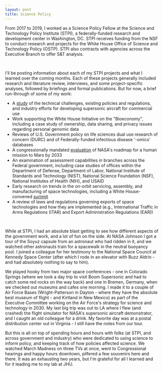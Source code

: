 ```yaml
---
layout: post
title: Science Policy
---
```


From 2017 to 2019, I worked as a Science Policy Fellow at the Science and Technology Policy Institute (STPI), a federally-funded research and development center in Washington, DC. STPI receives funding from the NSF to conduct research and projects for the White House Office of Science and Technology Policy (OSTP). STPI also contracts with agencies across the Executive Branch to offer S&T analysis. 

<br />

I'll be posting information about each of my STPI projects and what I learned over the coming months. Each of these projects generally included research and literature review, interviews, and some project-specific analyses, followed by briefings and formal publications. But for now, a brief run-through of some of my work: 
- A [study](https://www.ida.org/-/media/feature/publications/c/co/commercial-development-of-civilian-supersonic-aircraft/d-10845.ashx) of the technical challenges, existing policies and regulations, and industry efforts for developing supersonic aircraft for commercial use
- Work supporting the White House Initiative on the "Bioeconomy", including a case study of ownership, data sharing, and privacy issues regarding personal genomic data
- Reviews of U.S. Government policy on life sciences dual use research of concern (DURC) and of Federally-funded infectious disease '-omics' databases
- A congressionally mandated [evaluation](https://www.ida.org/-/media/feature/publications/e/ev/evaluation-of-a-human-mission-to-mars-by-2033/d-10510.ashx) of NASA's roadmap for a human mission to Mars by 2033 
- An examination of assessment capabilities in branches across the Federal government, including case studies of offices within the Department of Defense, Department of Labor, National Institute of Standards and Technology (NIST), National Science Foundation (NSF), National Institutes of Health (NIH), and USAID
- Early research on trends in the on-orbit servicing, assembly, and manufacturing of space technologies, including a White House-convened [summit](https://www.ida.org/-/media/feature/publications/r/ro/roundtable-proceedings-ways-forward-for-on-orbit-servicing/d-10445.ashx) 
- A review of laws and regulations governing exports of space technologies and how they are implemented (e.g., International Traffic in Arms Regulations (ITAR) and Export Administration Regulations (EAR)) 

<br />

While at STPI, I had an absolute blast getting to see how different aspects of the government work, and a lot of fun on the side. At NASA Johnson I got a tour of the Soyuz capsule from an astronaut who had ridden in it, and we watched other astronauts train for a spacewalk in the neutral buoyancy pool. I joined a colleague for her testimony to the National Space Council at Kennedy Space Center (after which I rode in an elevator with Buzz Aldrin - and had absolutely nothing to say to him).

We played hooky from two major space conferences - one in Colorado Springs (where we took a day trip to visit Boom Supersonic and had to catch some red rocks on the way back) and one in Bremen, Germany, when we checked out museums and cafes one morning. I made it to a couple of Air Force Bases (Wright-Patterson in Dayton - where they have the absolute best museum of flight - and Kirtland in New Mexico) as part of the Executive Committee working on the Air Force's strategy for science and technology in 2030. My last big trip was out to LA where I flew (and crashed) the flight simulator for NASA's supersonic aircraft demonstrator, and I caught an old colleague for a drink. My favorite day was at a postal distribution center out in Virginia - I still have the notes from our tour. 

But this is all on top of spending hours and hours with folks (at STPI, and across government and industry) who were dedicated to using science to inform policy, and keeping track of how policies affected science. We watched March Madness on three TVs at once, went to Congressional hearings and happy hours downtown, pilfered a few souvenirs here and there. It was an exhausting two years, but I'm grateful for all I learned and for it leading me to my lab at JHU.

